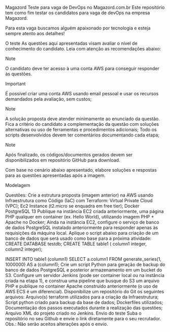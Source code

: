 Magazord
Teste para vaga de DevOps no Magazord.com.br
Este repositório tem como fim testar os candidatos para vaga de devOps na empresa Magazord.

Para esta vaga buscamos alguém apaixonado por tecnologia e esteja sempre atento aos detalhes!

O teste
As questões aqui apresentadas visam avaliar o nível de conhecimento do candidato. Leia com atenção as recomendações abaixo:

Note

O candidato deve ter acesso à uma conta AWS para conseguir responder às questões.

Important

É possível criar uma conta AWS usando email pessoal e usar os recursos demandados pela avaliação, sem custos;

Note

A solução proposta deve atender minimamente ao enunciado da questão. Fica a critério do candidato a complementação da questão com soluções alternativas ou uso de ferramentas e procedimentos adicionais; Todo os scripts desenvolvidos devem ter comentários documentando cada etapa;

Note

Após finalizado, os códigos/documentos gerados devem ser disponibilizados em repositório GitHub para download.

Com base no cenário abaixo apresentado, elabore soluções e respostas para as questões apresentadas após a imagem.

Modelagem

Questões:
Crie a estrutura proposta (imagem anterior) na AWS usando Infraestrutura como Código (IaC) com Terraform:
Virtual Private Cloud (VPC);
Ec2 Instance (t2.micro se enquadra em free tier);
Docker
PostgreSQL 13
Publique na instância EC2 criada anteriormente, uma página PHP qualquer em container (ex. Hello World), utilizando imagem PHP + Apache no Docker;
Ainda na instância EC2, configure o serviço de banco de dados PostgreSQL instalado anteriormente para responder apenas às requisições da máquina local.
Aplique o script abaixo para criação de um banco de dados que será usado como base para a próxima atividade:
CREATE DATABASE testdb;
CREATE TABLE table1 (
column1 integer,
column2 integer);

INSERT INTO table1 (column1)
SELECT a.column1 FROM generate_series(1, 1000000) AS a (column1);
Crie um script Python para geração de backup do banco de dados PostgreSQL e posterior armazenamento em um bucket do S3.
Configure um servidor Jenkins (pode ser container local ou na instância criada na etapa 1), e construa uma pipeline que busque do S3 um arquivo PHP e publique no container Apache construído anteriormente (o uso de AWS ECS é um diferencial).
Disponibilize um repositório do Git os seguintes arquivos:
Arquivo(s) terraform utilizados para a criação da Infraestrutura;
Script python criado para backup da base de dados;
Dockerfiles utilizados;
Documentação dos passos executados durante a realização das questões;
Arquivo XML do projeto criado no Jenkins.
Envio do teste
Suba o repositório no seu Github e envie o link diretamente para o seu recrutador. Obs.: Não serão aceitos alterações após o envio.